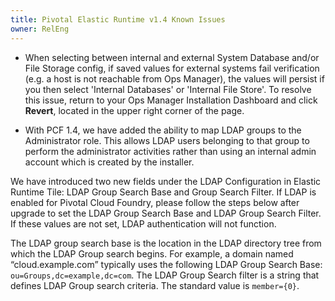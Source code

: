```yaml
---
title: Pivotal Elastic Runtime v1.4 Known Issues
owner: RelEng
---
```


* When selecting between internal and external System Database and/or File Storage config, if saved values for external systems fail verification (e.g. a host is not reachable from Ops Manager), the values will persist if you then select 'Internal Databases' or 'Internal File Store'. To resolve this issue, return to your Ops Manager Installation Dashboard and click **Revert**, located in the upper right corner of the page.

* With PCF 1.4, we have added the ability to map LDAP groups to the Administrator role. This allows LDAP users belonging to that group to perform the administrator activities rather than using an internal admin account which is created by the installer.

We have introduced two new fields under the LDAP Configuration in Elastic Runtime Tile: LDAP Group Search Base and Group Search Filter.
If LDAP is enabled for Pivotal Cloud Foundry, please follow the steps below after upgrade to set the LDAP Group Search Base and LDAP Group Search Filter. If these values are not set, LDAP authentication will not function.

The LDAP group search base is the location in the LDAP directory tree from which the LDAP Group search begins. For example, a domain named “cloud.example.com” typically uses the following LDAP Group Search Base: `ou=Groups,dc=example,dc=com`. The LDAP Group Search filter is a string that defines LDAP Group search criteria. The standard value is `member={0}`.
